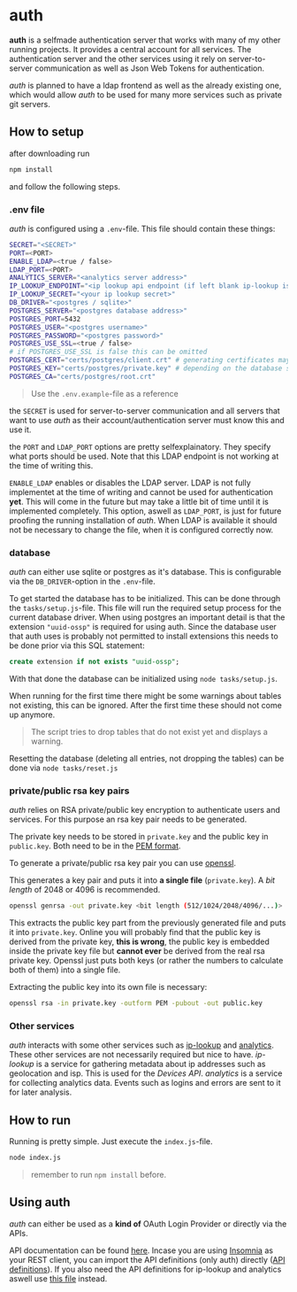 # auth

**auth** is a selfmade authentication server that works with many of my other running projects. It provides a central account for all services.
The authentication server and the other services using it rely on server-to-server communication as well as Json Web Tokens for authentication.

*auth* is planned to have a ldap frontend as well as the already existing one, which would allow *auth* to be used for many more services such as private git servers.


## How to setup

after downloading run 

```sh
npm install
```

and follow the following steps.

### .env file

*auth* is configured using a `.env`-file. This file should contain these things:

```sh
SECRET="<SECRET>"
PORT=<PORT>
ENABLE_LDAP=<true / false>
LDAP_PORT=<PORT>
ANALYTICS_SERVER="<analytics server address>"
IP_LOOKUP_ENDPOINT="<ip lookup api endpoint (if left blank ip-lookup is disabled)>"
IP_LOOKUP_SECRET="<your ip lookup secret>"
DB_DRIVER="<postgres / sqlite>"
POSTGRES_SERVER="<postgres database address>"
POSTGRES_PORT=5432
POSTGRES_USER="<postgres username>"
POSTGRES_PASSWORD="<postgres password>"
POSTGRES_USE_SSL=<true / false>
# if POSTGRES_USE_SSL is false this can be omitted
POSTGRES_CERT="certs/postgres/client.crt" # generating certificates may be required
POSTGRES_KEY="certs/postgres/private.key" # depending on the database server configuration
POSTGRES_CA="certs/postgres/root.crt"    
```

> Use the `.env.example`-file as a reference

the `SECRET` is used for server-to-server communication and all servers that want to use *auth* as their account/authentication server must know this and use it.

the `PORT` and `LDAP_PORT` options are pretty selfexplainatory. They specify what ports should be used. Note that this LDAP endpoint is not working at the time of writing this.

`ENABLE_LDAP` enables or disables the LDAP server. LDAP is not fully implementet at the time of writing and cannot be used for authentication **yet**. This will come in the future but may take a little bit of time until it is implemented completely. This option, aswell as `LDAP_PORT`, is just for future proofing the running installation of *auth*. When LDAP is available it should not be necessary to change the file, when it is configured correctly now.

### database

*auth* can either use sqlite or postgres as it's database. This is configurable via the `DB_DRIVER`-option in the `.env`-file.

To get started the database has to be initialized. This can be done through the `tasks/setup.js`-file. This file will run the required setup process for the current database driver. When using postgres an important detail is that the extension `"uuid-ossp"` is required for using auth. Since the database user that auth uses is probably not permitted to install extensions this needs to be done prior via this SQL statement:

```sql
create extension if not exists "uuid-ossp";
```

With that done the database can be initialized using `node tasks/setup.js`. 

When running for the first time there might be some warnings about tables not existing, this can be ignored. After the first time these should not come up anymore.

> The script tries to drop tables that do not exist yet and displays a warning.


Resetting the database (deleting all entries, not dropping the tables) can be done via `node tasks/reset.js`

### private/public rsa key pairs

*auth* relies on RSA private/public key encryption to authenticate users and services. For this purpose an rsa key pair needs to be generated.

The private key needs to be stored in `private.key` and the public key in `public.key`. Both need to be in the [PEM format](https://www.cryptosys.net/pki/rsakeyformats.html).

To generate a private/public rsa key pair you can use [openssl](https://www.openssl.org/).

This generates a key pair and puts it into **a single file** (`private.key`). A *bit length* of 2048 or 4096 is recommended.

```sh
openssl genrsa -out private.key <bit length (512/1024/2048/4096/...)>
```

This extracts the public key part from the previously generated file and puts it into `private.key`. Online you will probably find that the public key is derived from the private key, **this is wrong**, the public key is embedded inside the private key file but **cannot ever** be derived from the real rsa private key. Openssl just puts both keys (or rather the numbers to calculate both of them) into a single file.

Extracting the public key into its own file is necessary:

```sh
openssl rsa -in private.key -outform PEM -pubout -out public.key
```

### Other services

*auth* interacts with some other services such as [ip-lookup](https://git.jannik.ml/jannik/ip-lookup) and [analytics](https://git.jannik.ml/jannik/analytics-server). These other services are not necessarily required but nice to have. *ip-lookup* is a service for gathering metadata about ip addresses such as geolocation and isp. This is used for the *Devices API*. *analytics* is a service for collecting analytics data. Events such as logins and errors are sent to it for later analysis. 

## How to run

Running is pretty simple. Just execute the `index.js`-file.

```sh
node index.js
```

> remember to run `npm install` before.

## Using auth

*auth* can either be used as a **kind of** OAuth Login Provider or directly via the APIs. 

API documentation can be found [here](/documentation/index.md).
Incase you are using [Insomnia](https://insomnia.rest) as your REST client, you can import the API definitions (only auth) directly ([API definitions](/documentation/Insomnia-auth.json)). If you also need the API definitions for ip-lookup and analytics aswell use [this file](/documentation/Insomnia-all.json) instead.